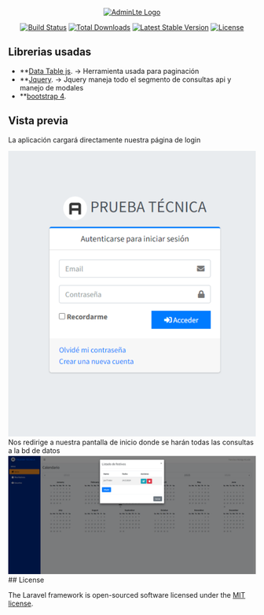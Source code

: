<p align="center"><a href="https://laravel.com" target="_blank"><img src="https://cdn.worldvectorlogo.com/logos/adminlte.svg" width="400" alt="AdminLte Logo"></a></p>

<p align="center">
<a href="https://github.com/laravel/framework/actions"><img src="https://github.com/laravel/framework/workflows/tests/badge.svg" alt="Build Status"></a>
<a href="https://packagist.org/packages/laravel/framework"><img src="https://img.shields.io/packagist/dt/laravel/framework" alt="Total Downloads"></a>
<a href="https://packagist.org/packages/laravel/framework"><img src="https://img.shields.io/packagist/v/laravel/framework" alt="Latest Stable Version"></a>
<a href="https://packagist.org/packages/laravel/framework"><img src="https://img.shields.io/packagist/l/laravel/framework" alt="License"></a>
</p>

## Librerias usadas


- **[Data Table js](https://datatables.net/). -> Herramienta usada para paginación
- **[Jquery](https://jquery.com/). -> Jquery maneja todo el segmento de consultas api y manejo de modales
- **[bootstrap 4](https://getbootstrap.com/).


## Vista previa

La aplicación cargará directamente nuestra página de login

<img src="./public/login.png"/>
Nos redirige a nuestra pantalla de inicio donde se harán todas las consultas a la bd de datos 

<img src="./public/inicio.png"/>
## License

The Laravel framework is open-sourced software licensed under the [MIT license](https://opensource.org/licenses/MIT).
